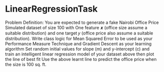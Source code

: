 # LinearRegressionTask
Problem Definition: You are expected to generate a fake Nairobi Office Price Simulated dataset of size 100 with One feature 𝒙 (office size assume a suitable distribution) and one target 𝑦 (office price also assume a suitable distribution). Write class logic for Mean Squared Error to be used as your Performance Measure Technique and Gradient Descent as your learning algorithm Set random initial values for slope (m) and y-intercept (c) and train an intelligent linear regression model of your dataset above then plot the line of best fit Use the above learnt line to predict the office price when the size is 100 sq. ft.
